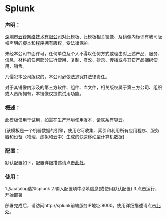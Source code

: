 # Splunk

### 声明：

<a href="http://www.youruncloud.com" target="_blank">深圳市云舒网络技术有限公司</a>对此模板、此模板相关镜像、及镜像内标识有我司版权声明的脚本和程序拥有版权，受法律保护。

未经本公司书面许可，任何单位及个人不得以任何方式或理由对上述产品、服务、信息、材料的任何部分进行使用、复制、修改、抄录、传播或与其它产品捆绑使用、销售。

凡侵犯本公司版权的，本公司必依法追究其法律责任。

对于其镜像内涉及的第三方软件、组件、库文件，相关版权属于第三方公司、组织或人员所拥有，本镜像仅提供试用功能。

### 概述：

此模板仅用于试用，如需在生产环境使用版本，请联系<a href="http://www.youruncloud.com" target="_blank">有容云</a>。

[该模板是一个机器数据的引擎，使用它可收集、索引和利用所有应用程序、服务器和设备（物理、虚拟和云中）生成的快速移动型计算机数据]

### 配置：

默认配置如下，配置详细描述请点击<a href="http://www.youruncloud.com/help/75.html" target="_blank">此处</a>。

### 使用：

1.从catalog选择splunk
2.输入配置项中必填信息(或使用默认配置)
3.点击运行，开始部署

部署完成后，请访问http://splunk前端服务IP地址:8000。使用详细描述请点击<a href="http://www.youruncloud.com/help/75.html" target="_blank">此处</a>。
